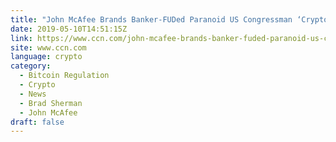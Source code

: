 ```yaml
---
title: "John McAfee Brands Banker-FUDed Paranoid US Congressman ‘Crypto Dracula’"
date: 2019-05-10T14:51:15Z
link: https://www.ccn.com/john-mcafee-brands-banker-fuded-paranoid-us-congressman-crypto-dracula?utm_medium=RSS&utm_source=hune
site: www.ccn.com
language: crypto
category:
  - Bitcoin Regulation
  - Crypto
  - News
  - Brad Sherman
  - John McAfee
draft: false
---
```

